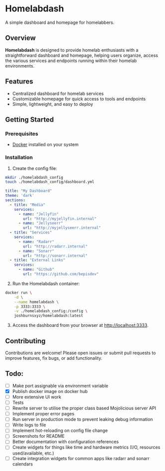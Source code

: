 # Homelabdash

A simple dashboard and homepage for homelabbers.

## Overview

**Homelabdash** is designed to provide homelab enthusiasts with a straightforward dashboard and homepage, helping users organize, access the various services and endpoints running within their homelab environments.

## Features

- Centralized dashboard for homelab services
- Customizable homepage for quick access to tools and endpoints
- Simple, lightweight, and easy to deploy

## Getting Started

### Prerequisites

- [Docker](https://www.docker.com/) installed on your system

### Installation

1. Create the config file:
```sh
mkdir ./homelabdash_config    
touch ./homelabdash_config/dashboard.yml
```

```yaml
title: "My Dashboard"
theme: 'dark'
sections:
  - title: "Media"
    services:
      - name: "Jellyfin"
        url: "http://myjellyfin.internal"
      - name: "Jellyseerr"
        url: "http://myjellyseerr.internal"
  - title: "Services"
    services:
      - name: "Radarr"
        url: "http://radarr.internal"
      - name: "Sonarr"
        url: "http://sonarr.internal"
  - title: "External Links"
    services:
      - name: "Github"
        url: "https://github.com/bepisdev"
```

2. Run the Homelabdash container:
```sh
docker run \
    -d \
    --name homelabdash \
    -p 3333:3333 \
    -v ./homelabdash_config:/config \
    joshburnsxyz/homelabdash:latest
```

3. Access the dashboard from your browser at [http://localhost:3333](http://localhost:3333).

## Contributing

Contributions are welcome! Please open issues or submit pull requests to improve features, fix bugs, or add functionality.

## Todo:

- [ ] Make port assignable via environment variable
- [x] Publish docker image on docker hub
- [ ] More extensive UI work
- [ ] Tests
- [ ] Rewrite server to utilise the proper class based Mojolicious server API
- [ ] Implement proper error pages
- [ ] Run server in production mode to prevent leaking debug information
- [ ] Write logs to file
- [ ] Implement hot-reloading on config file change
- [ ] Screenshots for README
- [ ] Better documentation with configuration references
- [ ] Create widgets for things like time and hardware metrics (I/O, resources used/available, etc.)
- [ ] Create integration widgets for common apps like radarr and sonarr calendars
